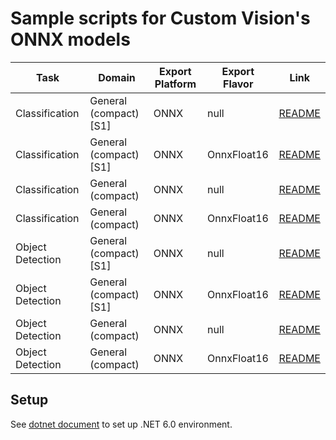 # Sample scripts for Custom Vision's ONNX models

| Task | Domain | Export Platform | Export Flavor | Link |
|------|--------|-----------------|---------------|------|
| Classification | General (compact) [S1] | ONNX | null | [README](classification_s1) |
| Classification | General (compact) [S1] | ONNX | OnnxFloat16 | [README](classification_s1) |
| Classification | General (compact) | ONNX | null | [README](classification) |
| Classification | General (compact) | ONNX | OnnxFloat16 | [README](classification) |
| Object Detection | General (compact) [S1] | ONNX | null | [README](object_detection_s1) |
| Object Detection | General (compact) [S1] | ONNX | OnnxFloat16 | [README](object_detection_s1) |
| Object Detection | General (compact) | ONNX | null | [README](object_detection) |
| Object Detection | General (compact) | ONNX | OnnxFloat16 | [README](object_detection) |

## Setup
See [dotnet document](https://dotnet.microsoft.com/en-us/download) to set up .NET 6.0 environment.
